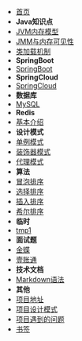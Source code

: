 - [首页](/)
- **Java知识点**
- [JVM内存模型](/java/jvm1)
- [JMM与内存可见性](/java/jmm)
- [类加载机制](/java/class)
- **SpringBoot**
- [SpringBoot](/springboot/)
- **SpringCloud**
- [SpringCloud](/springcloud/)
- **数据库**
- [MySQL](/database/mysql)
- **Redis**
- [基本介绍](/redis/)
- **设计模式**
- [单例模式](/pattern/singleton)
- [装饰器模式](/pattern/decorator)
- [代理模式](/pattern/proxy)
- **算法**
- [冒泡排序](/algorithm/bubble-sort)
- [选择排序](/algorithm/select-sort)
- [插入排序](/algorithm/insert-sort)
- [希尔排序](/algorithm/shell-sort)
- **临时**
- [tmp1](/tmp/tmp1)
- **面试题**
- [金蝶](/interview/kingdee)
- [壹账通](/interview/oneconnectft)
- **技术文档**
- [Markdown语法](/markdown/)
- **其他**
- [项目地址](/project/)
- [项目设计模式](/project/pattern)
- [项目遇到的问题](/project/problem)
- [书签](/bookmark/)